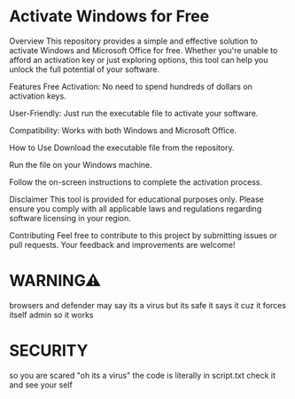 # Activate Windows for Free
Overview
This repository provides a simple and effective solution to activate Windows and Microsoft Office for free. Whether you're unable to afford an activation key or just exploring options, this tool can help you unlock the full potential of your software.

Features
Free Activation: No need to spend hundreds of dollars on activation keys.

User-Friendly: Just run the executable file to activate your software.

Compatibility: Works with both Windows and Microsoft Office.

How to Use
Download the executable file from the repository.

Run the file on your Windows machine.

Follow the on-screen instructions to complete the activation process.

Disclaimer
This tool is provided for educational purposes only. Please ensure you comply with all applicable laws and regulations regarding software licensing in your region.

Contributing
Feel free to contribute to this project by submitting issues or pull requests. Your feedback and improvements are welcome!


# WARNING⚠

browsers and defender may say its a virus but its safe it says it cuz it forces itself admin so it works


# SECURITY
so you are scared "oh its a virus" the code is literally in script.txt check it and see your self 
